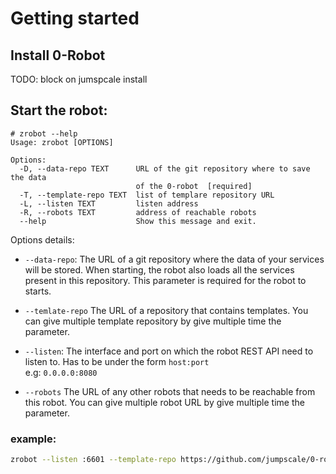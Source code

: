 # Getting started

## Install 0-Robot
TODO: block on jumspcale install

## Start the robot:
```
# zrobot --help
Usage: zrobot [OPTIONS]

Options:
  -D, --data-repo TEXT      URL of the git repository where to save the data
                            of the 0-robot  [required]
  -T, --template-repo TEXT  list of templare repository URL
  -L, --listen TEXT         listen address
  -R, --robots TEXT         address of reachable robots
  --help                    Show this message and exit.
```
Options details:

- `--data-repo`: The URL of a git repository where the data of your services will be stored. When starting, the robot also loads all the services present in this repository.
This parameter is required for the robot to starts.

- `--temlate-repo` The URL of a repository that contains templates. You can give multiple template repository by give multiple time the parameter.
- `--listen`: The interface and port on which the robot REST API need to listen to. Has to be under the form `host:port`  
e.g: `0.0.0.0:8080`
- `--robots` The URL of any other robots that needs to be reachable from this robot. You can give multiple robot URL by give multiple time the parameter.

### example:
```bash
zrobot --listen :6601 --template-repo https://github.com/jumpscale/0-robot.git --data-repo https://github.com/user/zrobot1.git --robots http://localhost:6602
```